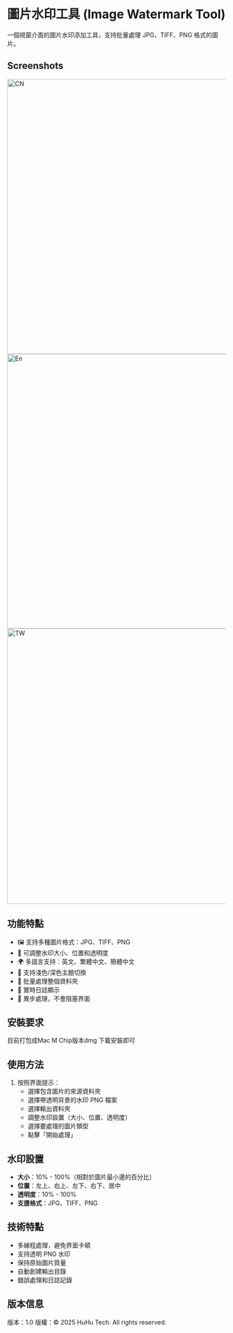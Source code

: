# 圖片水印工具 (Image Watermark Tool)

一個視窗介面的圖片水印添加工具，支持批量處理 JPG、TIFF、PNG 格式的圖片。

## Screenshots
<img width="703" height="632" alt="CN" src="https://github.com/user-attachments/assets/d97d06d6-eaa1-41aa-9a84-2634932e9aa5" />
<img width="701" height="631" alt="En" src="https://github.com/user-attachments/assets/69b58774-1fdb-4f6c-a3f1-9639d895e6f9" />
<img width="702" height="633" alt="TW" src="https://github.com/user-attachments/assets/32016c32-ec0e-4f84-a29e-4950760e3108" />


## 功能特點

- 🖼️ 支持多種圖片格式：JPG、TIFF、PNG
- 🎨 可調整水印大小、位置和透明度
- 🌍 多語言支持：英文、繁體中文、簡體中文
- 🌙 支持淺色/深色主題切換
- 📁 批量處理整個資料夾
- 📝 實時日誌顯示
- 🔄 異步處理，不會阻塞界面

## 安裝要求

   目前打包成Mac M Chip版本dmg
   下載安裝即可
   
## 使用方法

1. 按照界面提示：
   - 選擇包含圖片的來源資料夾
   - 選擇帶透明背景的水印 PNG 檔案
   - 選擇輸出資料夾
   - 調整水印設置（大小、位置、透明度）
   - 選擇要處理的圖片類型
   - 點擊「開始處理」

## 水印設置

- **大小**：10% - 100%（相對於圖片最小邊的百分比）
- **位置**：左上、右上、左下、右下、居中
- **透明度**：10% - 100%
- **支援格式**：JPG、TIFF、PNG


## 技術特點

- 多線程處理，避免界面卡頓
- 支持透明 PNG 水印
- 保持原始圖片質量
- 自動創建輸出目錄
- 錯誤處理和日誌記錄

## 版本信息

版本：1.0
版權：© 2025 HuHu Tech. All rights reserved.
